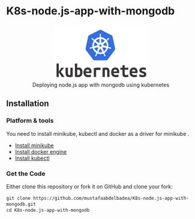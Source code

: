 # K8s-node.js-app-with-mongodb
<div align="center">
  <a href="https://github.com/github_username/repo_name">
    <img src="Kubernetes-Logo.png" alt="Logo" width="250" height="150">
  </a>
  
  <br/>
Deploying node.js app with mongodb using kubernetes
  </div>
  
## Installation

### Platform & tools

You need to install minikube, kubectl and docker as a driver for minikube .
* [Install minikube](https://minikube.sigs.k8s.io/docs/start/)
* [Install docker engine](https://docs.docker.com/engine/install/)
* [Install kubectl](https://kubernetes.io/docs/tasks/tools/)

### Get the Code

Either clone this repository or fork it on GitHub and clone your fork:

```
git clone https://github.com/mustafaabdelbadea/K8s-node.js-app-with-mongodb.git
cd K8s-node.js-app-with-mongodb
```

